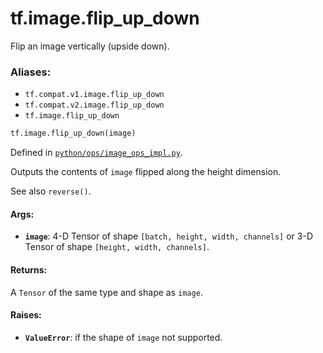 <div itemscope itemtype="http://developers.google.com/ReferenceObject">
<meta itemprop="name" content="tf.image.flip_up_down" />
<meta itemprop="path" content="Stable" />
</div>

# tf.image.flip_up_down

Flip an image vertically (upside down).

### Aliases:

* `tf.compat.v1.image.flip_up_down`
* `tf.compat.v2.image.flip_up_down`
* `tf.image.flip_up_down`

``` python
tf.image.flip_up_down(image)
```



Defined in [`python/ops/image_ops_impl.py`](/code/stable/tensorflow/python/ops/image_ops_impl.py).

<!-- Placeholder for "Used in" -->

Outputs the contents of `image` flipped along the height dimension.

See also `reverse()`.

#### Args:


* <b>`image`</b>: 4-D Tensor of shape `[batch, height, width, channels]` or 3-D Tensor
  of shape `[height, width, channels]`.


#### Returns:

A `Tensor` of the same type and shape as `image`.



#### Raises:


* <b>`ValueError`</b>: if the shape of `image` not supported.